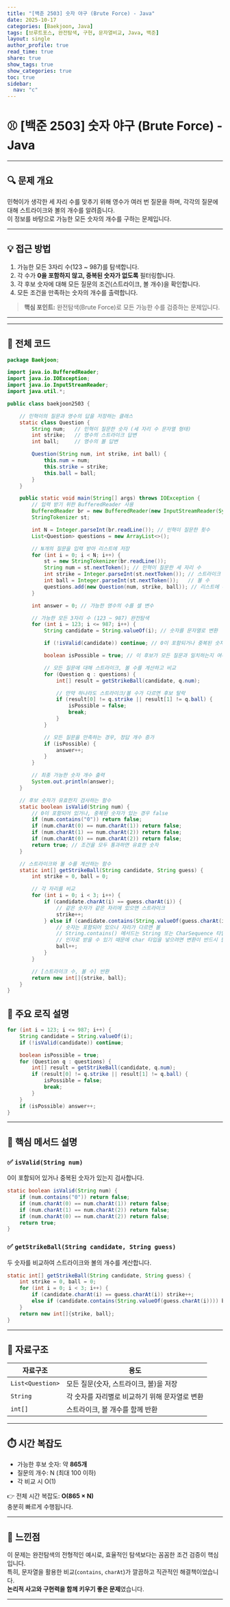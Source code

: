 ```yaml
---
title: "[백준 2503] 숫자 야구 (Brute Force) - Java"
date: 2025-10-17
categories: [Baekjoon, Java]
tags: [브루트포스, 완전탐색, 구현, 문자열비교, Java, 백준]
layout: single
author_profile: true
read_time: true
share: true
show_tags: true
show_categories: true
toc: true
sidebar:
  nav: "c"
---
```


# ⚾ [백준 2503] 숫자 야구 (Brute Force) - Java

---

## 🔍 문제 개요

민혁이가 생각한 세 자리 수를 맞추기 위해 영수가 여러 번 질문을 하며, 각각의 질문에 대해 스트라이크와 볼의 개수를 알려줍니다.  
이 정보를 바탕으로 가능한 모든 숫자의 개수를 구하는 문제입니다.

---

## 💡 접근 방법

1. 가능한 모든 3자리 수(123 ~ 987)를 탐색합니다.
2. 각 수가 **0을 포함하지 않고, 중복된 숫자가 없도록** 필터링합니다.
3. 각 후보 숫자에 대해 모든 질문의 조건(스트라이크, 볼 개수)을 확인합니다.
4. 모든 조건을 만족하는 숫자의 개수를 출력합니다.

> **핵심 포인트:** 완전탐색(Brute Force)로 모든 가능한 수를 검증하는 문제입니다.

---

---

## 📜 전체 코드

```java
package Baekjoon;

import java.io.BufferedReader;
import java.io.IOException;
import java.io.InputStreamReader;
import java.util.*;

public class baekjoon2503 {

    // 민혁이의 질문과 영수의 답을 저장하는 클래스
    static class Question {
        String num;   // 민혁이 질문한 숫자 (세 자리 수 문자열 형태)
        int strike;   // 영수의 스트라이크 답변
        int ball;     // 영수의 볼 답변

        Question(String num, int strike, int ball) {
            this.num = num;
            this.strike = strike;
            this.ball = ball;
        }
    }

    public static void main(String[] args) throws IOException {
        // 입력 받기 위한 BufferedReader 사용
        BufferedReader br = new BufferedReader(new InputStreamReader(System.in));
        StringTokenizer st;

        int N = Integer.parseInt(br.readLine()); // 민혁이 질문한 횟수
        List<Question> questions = new ArrayList<>();

        // N개의 질문을 입력 받아 리스트에 저장
        for (int i = 0; i < N; i++) {
            st = new StringTokenizer(br.readLine());
            String num = st.nextToken(); // 민혁이 질문한 세 자리 수
            int strike = Integer.parseInt(st.nextToken()); // 스트라이크 수
            int ball = Integer.parseInt(st.nextToken());   // 볼 수
            questions.add(new Question(num, strike, ball)); // 리스트에 추가
        }

        int answer = 0; // 가능한 영수의 수를 셀 변수

        // 가능한 모든 3자리 수 (123 ~ 987) 완전탐색
        for (int i = 123; i <= 987; i++) {
            String candidate = String.valueOf(i); // 숫자를 문자열로 변환

            if (!isValid(candidate)) continue; // 0이 포함되거나 중복된 숫자는 제외

            boolean isPossible = true; // 이 후보가 모든 질문과 일치하는지 여부

            // 모든 질문에 대해 스트라이크, 볼 수를 계산하고 비교
            for (Question q : questions) {
                int[] result = getStrikeBall(candidate, q.num);

                // 만약 하나라도 스트라이크/볼 수가 다르면 후보 탈락
                if (result[0] != q.strike || result[1] != q.ball) {
                    isPossible = false;
                    break;
                }
            }

            // 모든 질문을 만족하는 경우, 정답 개수 증가
            if (isPossible) {
                answer++;
            }
        }

        // 최종 가능한 숫자 개수 출력
        System.out.println(answer);
    }

    // 후보 숫자가 유효한지 검사하는 함수
    static boolean isValid(String num) {
        // 0이 포함되어 있거나, 중복된 숫자가 있는 경우 false
        if (num.contains("0")) return false;
        if (num.charAt(0) == num.charAt(1)) return false;
        if (num.charAt(1) == num.charAt(2)) return false;
        if (num.charAt(0) == num.charAt(2)) return false;
        return true; // 조건을 모두 통과하면 유효한 숫자
    }

    // 스트라이크와 볼 수를 계산하는 함수
    static int[] getStrikeBall(String candidate, String guess) {
        int strike = 0, ball = 0;

        // 각 자리를 비교
        for (int i = 0; i < 3; i++) {
            if (candidate.charAt(i) == guess.charAt(i)) {
                // 같은 숫자가 같은 자리에 있으면 스트라이크
                strike++;
            } else if (candidate.contains(String.valueOf(guess.charAt(i)))) {
                // 숫자는 포함되어 있으나 자리가 다르면 볼
                // String.contains() 메서드는 String 또는 CharSequence 타입만
                // 인자로 받을 수 있기 때문에 char 타입을 넣으려면 변환이 반드시 필요합니다.
                ball++;
            }
        }

        // [스트라이크 수, 볼 수] 반환
        return new int[]{strike, ball};
    }
}

```

## 🧠 주요 로직 설명

```java
for (int i = 123; i <= 987; i++) {
    String candidate = String.valueOf(i);
    if (!isValid(candidate)) continue;

    boolean isPossible = true;
    for (Question q : questions) {
        int[] result = getStrikeBall(candidate, q.num);
        if (result[0] != q.strike || result[1] != q.ball) {
            isPossible = false;
            break;
        }
    }
    if (isPossible) answer++;
}
```

---

## 🔑 핵심 메서드 설명

### ✅ `isValid(String num)`

0이 포함되어 있거나 중복된 숫자가 있는지 검사합니다.

```java
static boolean isValid(String num) {
    if (num.contains("0")) return false;
    if (num.charAt(0) == num.charAt(1)) return false;
    if (num.charAt(1) == num.charAt(2)) return false;
    if (num.charAt(0) == num.charAt(2)) return false;
    return true;
}
```

### ✅ `getStrikeBall(String candidate, String guess)`

두 숫자를 비교하여 스트라이크와 볼의 개수를 계산합니다.

```java
static int[] getStrikeBall(String candidate, String guess) {
    int strike = 0, ball = 0;
    for (int i = 0; i < 3; i++) {
        if (candidate.charAt(i) == guess.charAt(i)) strike++;
        else if (candidate.contains(String.valueOf(guess.charAt(i)))) ball++;
    }
    return new int[]{strike, ball};
}
```

---

## 🧩 자료구조

| 자료구조         | 용도                                           |
| ---------------- | ---------------------------------------------- |
| `List<Question>` | 모든 질문(숫자, 스트라이크, 볼)을 저장         |
| `String`         | 각 숫자를 자리별로 비교하기 위해 문자열로 변환 |
| `int[]`          | 스트라이크, 볼 개수를 함께 반환                |

---

## ⏱️ 시간 복잡도

- 가능한 후보 숫자: 약 **865개**
- 질문의 개수: N (최대 100 이하)
- 각 비교 시 O(1)

👉 전체 시간 복잡도: **O(865 × N)**  
충분히 빠르게 수행됩니다.

---

## 💬 느낀점

이 문제는 완전탐색의 전형적인 예시로, 효율적인 탐색보다는 꼼꼼한 조건 검증이 핵심입니다.  
특히, 문자열을 활용한 비교(`contains`, `charAt`)가 깔끔하고 직관적인 해결책이었습니다.  
**논리적 사고와 구현력을 함께 키우기 좋은 문제**였습니다.

---
